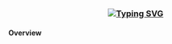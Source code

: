 <h3 align="center"><a href="https://git.io/typing-svg" align="center"><img align="center" src="https://readme-typing-svg.herokuapp.com?font=Fira+Code&size=25&duration=4000&center=true&vCenter=true&width=435&lines=APHD+Chatbot;" alt="Typing SVG" style="max-width:100%" /></a></h3>

<h4> Overview </h4>
